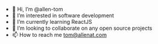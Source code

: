 - 👋 Hi, I’m @allen-tom
- 👀 I’m interested in software development
- 🌱 I’m currently learning ReactJS
- 💞️ I’m looking to collaborate on any open source projects
- 📫 How to reach me tom@allenat.com

<!---
allen-tom/allen-tom is a ✨ special ✨ repository because its `README.md` (this file) appears on your GitHub profile.
You can click the Preview link to take a look at your changes.
--->
